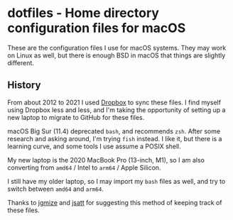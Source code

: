 # dotfiles - Home directory configuration files for macOS

These are the configuration files I use for macOS systems. They may work on
Linux as well, but there is enough BSD in macOS that things are slightly
different.

## History
From about 2012 to 2021 I used [Dropbox](https://www.dropbox.com) to sync these
files. I find myself using Dropbox less and less, and I'm taking the
opportunity of setting up a new laptop to migrate to GitHub for these files.

macOS Big Sur (11.4) deprecated `bash`, and recommends `zsh`. After some
research and asking around, I'm trying `fish` instead. I like it, but there is
a learning curve, and some tools I use assume a POSIX shell.

My new laptop is the 2020 MacBook Pro (13-inch, M1), so I am also converting
from `amd64` / Intel to `arm64` / Apple Silicon.

I still have my older laptop, so I may import my `bash` files as well, and try
to switch between `amd64` and `arm64`.

Thanks to [jgmize](https://github.com/jgmize/dotfiles) and
[jsatt](https://github.com/jsatt/dotfiles) for suggesting this method of
keeping track of these files.
